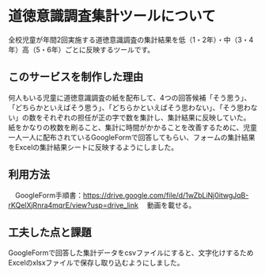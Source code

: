 # 道徳意識調査集計ツールについて
全校児童が年間2回実施する道徳意識調査の集計結果を低（1・2年）・中（3・4年）高（5・6年）ごとに反映するツールです。
## このサービスを制作した理由
何人もいる児童に道徳意識調査の紙を配布して、4つの回答候補「そう思う」、「どちらかといえばそう思う」、「どちらかといえばそう思わない」、「そう思わない」の数をそれぞれの担任が正の字で数を集計し、集計結果に反映していた。
紙をかなりの枚数を刷ること、集計に時間がかかることを改善するために、児童一人一人に配布されているGoogleFormで回答してもらい、フォームの集計結果をExcelの集計結果シートに反映するようにしました。
## 利用方法
　GoogleForm手順書：https://drive.google.com/file/d/1wZbLiNj0itwgJqB-rKQelXjRnra4mqrE/view?usp=drive_link
　動画を載せる。
## 工夫した点と課題
GoogleFormで回答した集計データをcsvファイルにすると、文字化けするためExcelのxlsxファイルで保存し取り込むようにしました。
